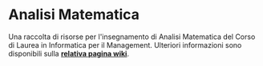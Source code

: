 # Analisi Matematica

Una raccolta di risorse per l'insegnamento di Analisi Matematica del Corso di
Laurea in Informatica per il Management. Ulteriori informazioni sono disponibili sulla
[**relativa pagina
wiki**](https://csunibo.github.io/wiki/raccolte-di-risorse/index.html).
